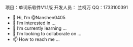 项目：单词乐软件V1.1版
开发人员： 兰柯万
QQ：1733100391

- 👋 Hi, I’m @Nanshen0405
- 👀 I’m interested in ...
- 🌱 I’m currently learning ...
- 💞️ I’m looking to collaborate on ...
- 📫 How to reach me ...

<!---
Nanshen0405/Nanshen0405 is a ✨ special ✨ repository because its `README.md` (this file) appears on your GitHub profile.
You can click the Preview link to take a look at your changes.
--->
